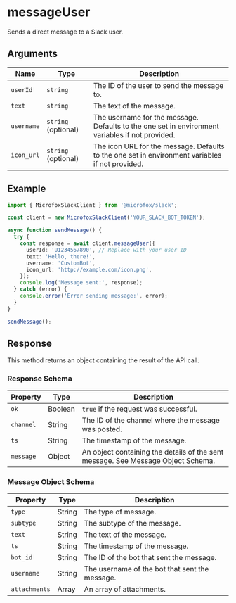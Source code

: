 # messageUser

Sends a direct message to a Slack user.

## Arguments

| Name | Type | Description |
| --- | --- | --- |
| `userId` | `string` | The ID of the user to send the message to. |
| `text` | `string` | The text of the message. |
| `username` | `string` (optional) | The username for the message. Defaults to the one set in environment variables if not provided. |
| `icon_url` | `string` (optional) | The icon URL for the message. Defaults to the one set in environment variables if not provided. |

## Example

```typescript
import { MicrofoxSlackClient } from '@microfox/slack';

const client = new MicrofoxSlackClient('YOUR_SLACK_BOT_TOKEN');

async function sendMessage() {
  try {
    const response = await client.messageUser({
      userId: 'U1234567890', // Replace with your user ID
      text: 'Hello, there!',
      username: 'CustomBot',
      icon_url: 'http://example.com/icon.png',
    });
    console.log('Message sent:', response);
  } catch (error) {
    console.error('Error sending message:', error);
  }
}

sendMessage();
```

## Response

This method returns an object containing the result of the API call.

### Response Schema

| Property  | Type    | Description                                                                    |
| --------- | ------- | ------------------------------------------------------------------------------ |
| `ok`      | Boolean | `true` if the request was successful.                                          |
| `channel` | String  | The ID of the channel where the message was posted.                            |
| `ts`      | String  | The timestamp of the message.                                                  |
| `message` | Object  | An object containing the details of the sent message. See Message Object Schema. |

### Message Object Schema

| Property      | Type    | Description                                    |
| ------------- | ------- | ---------------------------------------------- |
| `type`        | String  | The type of message.                           |
| `subtype`     | String  | The subtype of the message.                    |
| `text`        | String  | The text of the message.                       |
| `ts`          | String  | The timestamp of the message.                  |
| `bot_id`      | String  | The ID of the bot that sent the message.       |
| `username`    | String  | The username of the bot that sent the message. |
| `attachments` | Array   | An array of attachments.                       | 